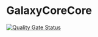 # GalaxyCoreCore

[![Quality Gate Status](https://sonar.galaxycore.net/api/project_badges/measure?project=GalaxyCore-net_GalaxyCoreCore&metric=alert_status)](https://sonar.galaxycore.net/dashboard?id=GalaxyCore-net_GalaxyCoreCore)
